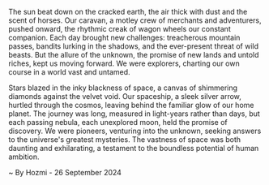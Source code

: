 
The sun beat down on the cracked earth, the air thick with dust and the scent of horses.  Our caravan, a motley crew of merchants and adventurers, pushed onward, the rhythmic creak of wagon wheels our constant companion.  Each day brought new challenges: treacherous mountain passes, bandits lurking in the shadows, and the ever-present threat of wild beasts. But the allure of the unknown, the promise of new lands and untold riches, kept us moving forward.  We were explorers, charting our own course in a world vast and untamed.

Stars blazed in the inky blackness of space, a canvas of shimmering diamonds against the velvet void.  Our spaceship, a sleek silver arrow, hurtled through the cosmos, leaving behind the familiar glow of our home planet.  The journey was long, measured in light-years rather than days, but each passing nebula, each unexplored moon, held the promise of discovery.  We were pioneers, venturing into the unknown, seeking answers to the universe's greatest mysteries.  The vastness of space was both daunting and exhilarating, a testament to the boundless potential of human ambition. 

~ By Hozmi - 26 September 2024
